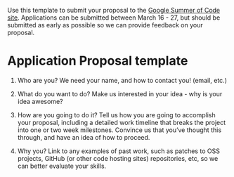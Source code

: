Use this template to submit your proposal to the [Google Summer of Code site](http://www.google-melange.com/gsoc/homepage/google/gsoc2015). Applications can be submitted between March 16 - 27, but should be submitted as early as possible so we can provide feedback on your proposal.

# Application Proposal template

1. Who are you? We need your name, and how to contact you! (email, etc.)

2. What do you want to do? Make us interested in your idea - why is your idea awesome?

3. How are you going to do it? Tell us how you are going to accomplish your proposal, including a detailed work timeline that breaks the project into one or two week milestones. Convince us that you’ve thought this through, and have an idea of how to proceed.

4. Why you? Link to any examples of past work, such as patches to OSS projects, GitHub (or other code hosting sites) repositories, etc, so we can better evaluate your skills. 
